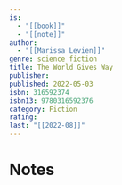 ```yaml
---
is:
  - "[[book]]"
  - "[[note]]"
author:
  - "[[Marissa Levien]]"
genre: science fiction
title: The World Gives Way
publisher: 
published: 2022-05-03
isbn: 316592374
isbn13: 9780316592376
category: Fiction
rating: 
last: "[[2022-08]]"
---
```

# Notes
